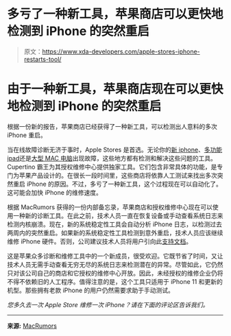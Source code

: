 # 多亏了一种新工具，苹果商店可以更快地检测到 iPhone 的突然重启

> 原文：<https://www.xda-developers.com/apple-stores-iphone-restarts-tool/>

# 由于一种新工具，苹果商店现在可以更快地检测到 iPhone 的突然重启

根据一份新的报告，苹果商店已经获得了一种新工具，可以检测出人意料的多次 iPhone 重启。

当在线故障诊断无济于事时，Apple Stores 是首选。无论你的[新 iphone](http://xda-developers.com/best-iphone)、[多功能 ipad](http://xda-developers.com/best-ipad)还是[大型 MAC 电脑](http://xda-developers.com/best-macs)出现故障，这些地方都有检测和解决这些问题的工具。Cupertino 霸王为其授权维修中心提供独家工具。它们包含非常具体的功能，是专门为苹果产品设计的。在很长一段时间里，这些商店将依靠人工测试来找出多次突然重启 iPhone 的原因。不过，多亏了一种新工具，这个过程现在可以自动化了。这可能会加快 iPhone 的维修速度。

根据 MacRumors 获得的一份内部备忘录，苹果商店和授权维修中心现在可以使用一种新的诊断工具。在此之前，技术人员一直在恢复设备或手动查看系统日志来检测内核崩溃。现在，新的系统稳定性工具会自动分析 iPhone 日志，以检测过去两周内的突然重启。如果新的系统稳定性工具检测到意外重启，技术人员应该继续维修 iPhone 硬件。否则，公司建议技术人员将用户引向此[支持文档](https://support.apple.com/en-us/HT203899)。

这是苹果众多诊断和维修工具中的一个新成员，很受欢迎。它既节省了时间，又让技术人员无需手动查看无穷无尽的系统日志来检测潜在的异常。尽管如此，它仍然只对该公司自己的商店和它授权的维修中心开放。因此，未经授权的维修企业仍将不得不依赖旧的人工程序。值得注意的是，这个工具只适用于 iPhone 11 和更新的机型。那些拥有老款 iPhone 的用户仍然需要求助于手动测试。

*您多久去一次 Apple Store 维修一次 iPhone？请在下面的评论区告诉我们。*

* * *

**来源:** [MacRumors](https://www.macrumors.com/2022/08/03/apple-store-system-stability-diagnostic-tool/)